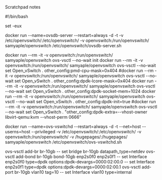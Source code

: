 Scratchpad notes


#!/bin/bash

set -eux

docker run --name=ovsdb-server --restart=always -d -t -v /etc/openvswitch/:/etc/openvswitch/ -v openvswitch:/run/openvswitch/ samyaple/openvswitch /etc/openvswitch/ovsdb-server.sh


docker run --rm -it -v openvswitch:/run/openvswitch/ samyaple/openvswitch ovs-vsctl --no-wait init
docker run --rm -it -v openvswitch:/run/openvswitch/ samyaple/openvswitch ovs-vsctl --no-wait set Open_vSwitch . other_config:pmd-cpu-mask=0x404
#docker run --rm -it -v openvswitch:/run/openvswitch/ samyaple/openvswitch ovs-vsctl --no-wait set Open_vSwitch . other_config:dpdk-lcore-mask=0x404
docker run --rm -it -v openvswitch:/run/openvswitch/ samyaple/openvswitch ovs-vsctl --no-wait set Open_vSwitch . other_config:dpdk-socket-mem=1024
docker run --rm -it -v openvswitch:/run/openvswitch/ samyaple/openvswitch ovs-vsctl --no-wait set Open_vSwitch . other_config:dpdk-init=true
#docker run --rm -it -v openvswitch:/run/openvswitch/ samyaple/openvswitch ovs-vsctl --no-wait set Open_vSwitch . "other_config:dpdk-extra=--vhost-owner libvirt-qemu:kvm --vhost-perm 0666"

docker run --name=ovs-vswitchd --restart=always -d -t --net=host --userns=host --privileged -v /etc/openvswitch/:/etc/openvswitch/ -v openvswitch:/run/openvswitch/ -v /hugepages/:/hugepages/ samyaple/openvswitch /etc/openvswitch/ovs-vswitchd.sh


ovs-vsctl add-br br-10gb -- set bridge br-10gb datapath_type=netdev
ovs-vsctl add-bond br-10gb bond-10gb enp2s0f0 enp2s0f1 -- set Interface enp2s0f0 type=dpdk options:dpdk-devargs=0000:02:00.0 -- set Interface enp2s0f1 type=dpdk options:dpdk-devargs=0000:02:00.1
ovs-vsctl add-port br-10gb vlan10 tag=10 -- set Interface vlan10 type=internal

